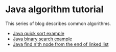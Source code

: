 # Java algorithm tutorial
This series of blog describes common algorithms.

* [Java quick sort example](http://www.henryxi.com/java-quick-sort-example)
* [Java binary search example](http://www.henryxi.com/java-binary-search-example)
* [Java find n'th node from the end of linked list](http://www.henryxi.com/java-find-nth-node-from-the-end-of-linked-list)
